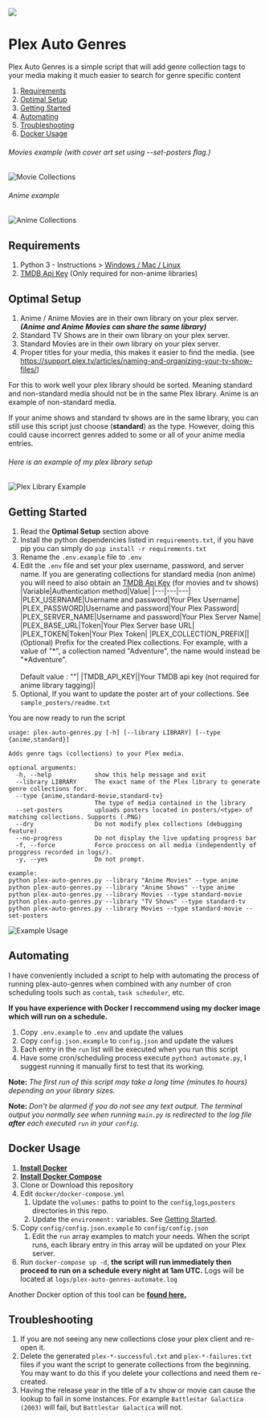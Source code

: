 ![](https://img.shields.io/docker/build/shaneisrael/plex-auto-genres)

# Plex Auto Genres

Plex Auto Genres is a simple script that will add genre collection tags to your media making it much easier to search for genre specific content

1. [Requirements](#requirements)
2. [Optimal Setup](#optimal)
3. [Getting Started](#getting_started)
4. [Automating](#automating)
5. [Troubleshooting](#troubleshooting)
6. [Docker Usage](#docker_usage)

###### Movies example (with cover art set using --set-posters flag.)
![Movie Collections](/images/movies.png)

###### Anime example
![Anime Collections](/images/animes.png)

## Requirements
1. Python 3 - Instructions > [Windows / Mac / Linux](https://installpython3.com/)
2. [TMDB Api Key](https://developers.themoviedb.org/3/getting-started/introduction) (Only required for non-anime libraries)


## <a id="optimal"></a>Optimal Setup

1. Anime / Anime Movies are in their own library on your plex server. **_(Anime and Anime Movies can share the same library)_**
2. Standard TV Shows are in their own library on your plex server.
3. Standard Movies are in their own library on your plex server.
4. Proper titles for your media, this makes it easier to find the media. (see https://support.plex.tv/articles/naming-and-organizing-your-tv-show-files/)

For this to work well your plex library should be sorted. Meaning standard and non-standard media should not be in the same Plex library. Anime is an example of non-standard media.

If your anime shows and standard tv shows are in the same library, you can still use this script just choose (**standard**) as the type. However, doing this could cause incorrect genres added to some or all of your anime media entries.

###### Here is an example of my plex library setup
![Plex Library Example](/images/example-library-setup.png)

## <a id="getting_started"></a>Getting Started 
1. Read the **Optimal Setup** section above
2. Install the python dependencies listed in `requirements.txt`, if you have pip you can simply do `pip install -r requirements.txt`
3. Rename the `.env.example` file to `.env`
4. Edit the `.env` file and set your plex username, password, and server name. If you are generating collections for standard media (non anime) you will need to also obtain an [TMDB Api Key](https://developers.themoviedb.org/3/getting-started/introduction) (for movies and tv shows) 
    |Variable|Authentication method|Value|
    |---|---|---|
    |PLEX_USERNAME|Username and password|Your Plex Username|
    |PLEX_PASSWORD|Username and password|Your Plex Password|
    |PLEX_SERVER_NAME|Username and password|Your Plex Server Name|
    |PLEX_BASE_URL|Token|Your Plex Server base URL|
    |PLEX_TOKEN|Token|Your Plex Token|
    |PLEX_COLLECTION_PREFIX||(Optional) Prefix for the created Plex collections. For example, with a value of "\*", a collection named "Adventure", the name would instead be "*Adventure".<br><br>Default value : ""|
    |TMDB_API_KEY||Your TMDB api key (not required for anime library tagging)|
5. Optional, If you want to update the poster art of your collections. See `sample_posters/readme.txt`

You are now ready to run the script
```
usage: plex-auto-genres.py [-h] [--library LIBRARY] [--type {anime,standard}]

Adds genre tags (collections) to your Plex media.

optional arguments:
  -h, --help            show this help message and exit
  --library LIBRARY     The exact name of the Plex library to generate genre collections for.
  --type {anime,standard-movie,standard-tv}
                        The type of media contained in the library
  --set-posters         uploads posters located in posters/<type> of matching collections. Supports (.PNG)
  --dry                 Do not modify plex collections (debugging feature)
  --no-progress         Do not display the live updating progress bar
  -f, --force           Force proccess on all media (independently of proggress recorded in logs/).
  -y, --yes             Do not prompt.

example: 
python plex-auto-genres.py --library "Anime Movies" --type anime
python plex-auto-genres.py --library "Anime Shows" --type anime
python plex-auto-genres.py --library Movies --type standard-movie
python plex-auto-genres.py --library "TV Shows" --type standard-tv
python plex-auto-genres.py --library Movies --type standard-movie --set-posters
```

![Example Usage](/images/example-usage.gif)

## <a id="automating"></a>Automating
I have conveniently included a script to help with automating the process of running plex-auto-genres when combined with any number of cron scheduling tools such as `contab`, `task scheduler`, etc. 

**If you have experience with Docker I reccommend using my docker image which will run on a schedule.**

1. Copy `.env.example` to `.env` and update the values
2. Copy `config.json.example` to `config.json` and update the values
4. Each entry in the `run` list will be executed when you run this script
5. Have some cron/scheduling process execute `python3 automate.py`, I suggest running it manually first to test that its working.

**Note:** *The first run of this script may take a long time (minutes to hours) depending on your library sizes.*

**Note:** *Don't be alarmed if you do not see any text output. The terminal output you normally see when running `main.py` is redirected to the log file **after** each executed `run` in your `config`.*

## <a id="docker_usage"></a>Docker Usage

1. **[Install Docker](https://docs.docker.com/get-docker/)**
2. **[Install Docker Compose](https://docs.docker.com/compose/install/)**
3. Clone or Download this repository
4. Edit `docker/docker-compose.yml` 
    1. Update the `volumes:` paths to point to the `config`,`logs`,`posters` directories in this repo.
    2. Update the `environment:` variables. See [Getting Started](#getting_started).
5. Copy `config/config.json.example` to `config/config.json`
    1. Edit the `run` array examples to match your needs. When the script runs, each library entry in this array will be updated on your Plex server. 
6. Run `docker-compose up -d`, **the script will run immediately then proceed to run on a schedule every night at 1am UTC.** Logs will be located at `logs/plex-auto-genres-automate.log`

 Another Docker option of this tool can be **[found here.](https://github.com/fdarveau/plex-auto-genres-docker)**


## Troubleshooting
1. If you are not seeing any new collections close your plex client and re-open it.
2. Delete the generated `plex-*-successful.txt`  and `plex-*-failures.txt` files if you want the script to generate collections from the beginning. You may want to do this if you delete your collections and need them re-created.
3. Having the release year in the title of a tv show or movie can cause the lookup to fail in some instances. For example `Battlestar Galactica (2003)` will fail, but `Battlestar Galactica` will not.
